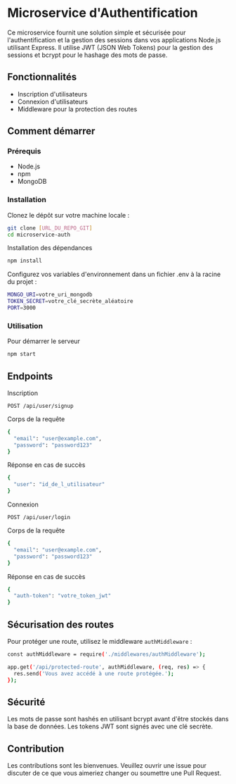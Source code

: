 # Microservice d'Authentification

Ce microservice fournit une solution simple et sécurisée pour l'authentification et la gestion des sessions dans vos applications Node.js utilisant Express. Il utilise JWT (JSON Web Tokens) pour la gestion des sessions et bcrypt pour le hashage des mots de passe.

## Fonctionnalités

- Inscription d'utilisateurs
- Connexion d'utilisateurs
- Middleware pour la protection des routes

## Comment démarrer

### Prérequis

- Node.js
- npm
- MongoDB

### Installation

Clonez le dépôt sur votre machine locale :

```bash
git clone [URL_DU_REPO_GIT]
cd microservice-auth
```

Installation des dépendances

```bash
npm install
```

Configurez vos variables d'environnement dans un fichier .env à la racine du projet :

```bash
MONGO_URI=votre_uri_mongodb
TOKEN_SECRET=votre_clé_secrète_aléatoire
PORT=3000
```

### Utilisation

Pour démarrer le serveur 

```bash
npm start
```


## Endpoints

Inscription

`POST /api/user/signup`

Corps de la requête

```bash
{
  "email": "user@example.com",
  "password": "password123"
}
```

Réponse en cas de succès

```bash
{
  "user": "id_de_l_utilisateur"
}
```

Connexion

`POST /api/user/login`

Corps de la requête

```bash
{
  "email": "user@example.com",
  "password": "password123"
}
```

Réponse en cas de succès

```bash
{
  "auth-token": "votre_token_jwt"
}

```


## Sécurisation des routes 

Pour protéger une route, utilisez le middleware `authMiddleware` :

```bash
const authMiddleware = require('./middlewares/authMiddleware');

app.get('/api/protected-route', authMiddleware, (req, res) => {
  res.send('Vous avez accédé à une route protégée.');
});
```

## Sécurité

Les mots de passe sont hashés en utilisant bcrypt avant d'être stockés dans la base de données. Les tokens JWT sont signés avec une clé secrète.

## Contribution

Les contributions sont les bienvenues. Veuillez ouvrir une issue pour discuter de ce que vous aimeriez changer ou soumettre une Pull Request.
